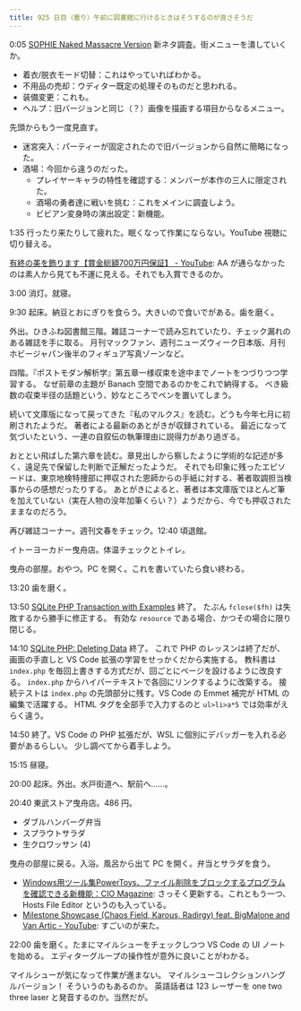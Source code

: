 ```yaml
---
title: 925 日目（曇り）午前に図書館に行けるときはそうするのが良さそうだ
---
```


0:05 [SOPHIE Naked Massacre Version][dtp22b] 新ネタ調査。街メニューを潰していくか。

* 着衣/脱衣モード切替：これはやっていればわかる。
* 不用品の売却：ウディター既定の処理そのものだと思われる。
* 装備変更：これも。
* ヘルプ：旧バージョンと同じ（？）画像を描画する項目からなるメニュー。

先頭からもう一度見直す。

* 迷宮突入：パーティーが固定されたので旧バージョンから自然に簡略になった。
* 酒場：今回から違うのだった。
  * プレイヤーキャラの特性を確認する：メンバーが本作の三人に限定された。
  * 酒場の勇者達に戦いを挑む：これをメインに調査しよう。
  * ビビアン変身時の演出設定：新機能。

1:35 行ったり来たりして疲れた。眠くなって作業にならない。YouTube 視聴に切り替える。

[有終の美を飾ります【賞金総額700万円保証】 - YouTube](https://www.youtube.com/watch?v=QhKTnCEsBUw):
AA が通らなかったのは素人から見ても不運に見える。それでも入賞できるのか。

3:00 消灯。就寝。

9:30 起床。納豆とおにぎりを食らう。大きいので食いでがある。歯を磨く。

外出。ひきふね図書館三階。雑誌コーナーで読み忘れていたり、チェック漏れのある雑誌を手に取る。
月刊マックファン、週刊ニューズウィーク日本版、月刊ホビージャパン後半のフィギュア写真ゾーンなど。

四階。『ポストモダン解析学』第五章一様収束を途中までノートをつづりつつ学習する。
なぜ前章の主題が Banach 空間であるのかをこれで納得する。
べき級数の収束半径の話題という、妙なところでペンを置いてしまう。

続いて文庫版になって戻ってきた『私のマルクス』を読む。どうも今年七月に初刷されたようだ。
著者による最新のあとがきが収録されている。
最近になって気づいたという、一連の自叙伝の執筆理由に説得力があり過ぎる。

おととい飛ばした第六章を読む。章見出しから察したように学術的な記述が多く、遠足先で保留した判断で正解だったようだ。
それでも印象に残ったエピソードは、東京地検特捜部に押収された恩師からの手紙に対する、著者取調担当検事からの感想だったりする。
あとがきによると、著者は本文庫版でほとんど筆を加えていない（実在人物の没年加筆くらい？）ようだから、今でも押収されたままなのだろう。

再び雑誌コーナー。週刊文春をチェック。12:40 頃退館。

イトーヨーカドー曳舟店。体温チェックとトイレ。

曳舟の部屋。おやつ。PC を開く。これを書いていたら食い終わる。

13:20 歯を磨く。

13:50 [SQLite PHP Transaction with Examples](https://www.sqlitetutorial.net/sqlite-php/transaction/) 終了。
たぶん `fclose($fh)` は失敗するから勝手に修正する。
有効な `resource` である場合、かつその場合に限り閉じる。

14:10 [SQLite PHP: Deleting Data](https://www.sqlitetutorial.net/sqlite-php/delete/) 終了。
これで PHP のレッスンは終了だが、画面の手直しと VS Code 拡張の学習をせっかくだから実施する。
教科書は `index.php` を毎回上書きする方式だが、回ごとにページを設けるように改良する。
`index.php` からハイパーテキストで各回にリンクするように改築する。
接続テストは `index.php` の先頭部分に残す。VS Code の Emmet 補完が HTML の編集で活躍する。
HTML タグを全部手で入力するのと `ul>li>a*5` では効率がえらく違う。

14:50 終了。VS Code の PHP 拡張だが、WSL に個別にデバッガーを入れる必要があるらしい。
少し調べてから着手しよう。

15:15 昼寝。

20:00 起床。外出。水戸街道へ、駅前へ……。

20:40 東武ストア曳舟店。486 円。

* ダブルハンバーグ弁当
* スプラウトサラダ
* 生クロワッサン (4)

曳舟の部屋に戻る。入浴。風呂から出て PC を開く。弁当とサラダを食う。

* [Windows用ツール集PowerToys、ファイル削除をブロックするプログラムを確認できる新機能：CIO Magazine](https://project.nikkeibp.co.jp/idg/atcl/19/00002/00403/):
  さっそく更新する。これともう一つ、Hosts File Editor というのも入っている。
* [Milestone Showcase (Chaos Field, Karous, Radirgy) feat. BigMalone and Van Artic - YouTube](https://www.youtube.com/watch?v=O-nVHCHmh1M):
  すごいのが来た。

22:00 歯を磨く。たまにマイルシューをチェックしつつ VS Code の UI ノートを始める。
エディターグループの操作性が意外に良いことがわかる。

マイルシューが気になって作業が進まない。
マイルシューコレクションハングルバージョン！ そういうのもあるのか。
英語話者は 123 レーザーを one two three laser と発音するのか。当然だが。

[dtp22b]: https://www.dlsite.com/maniax/work/=/product_id/RJ424807/
